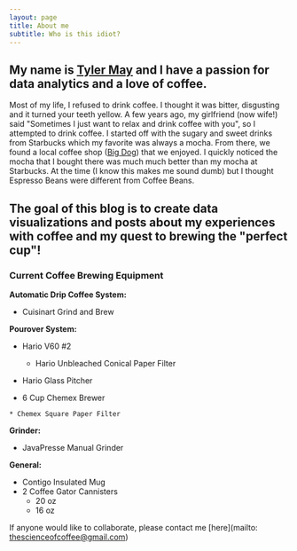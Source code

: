 ```yaml
---
layout: page
title: About me
subtitle: Who is this idiot?
---
```


## My name is [Tyler May](https://www.linkedin.com/in/tyler-may-0a73a81b/) and I have a passion for data analytics and a love of coffee.

Most of my life, I refused to drink coffee.  I thought it was bitter, disgusting and it turned your teeth yellow.  A few years ago, my girlfriend (now wife!) said "Sometimes I just want to relax and drink coffee with you", so I attempted to drink coffee.  I started off with the sugary and sweet drinks from Starbucks which my favorite was always a mocha.  From there, we found a local coffee shop ([Big Dog]()) that we enjoyed.  I quickly noticed the mocha that I bought there was much much better than my mocha at Starbucks.  At the time (I know this makes me sound dumb) but I thought Espresso Beans were different from Coffee Beans.

## The goal of this blog is to create data visualizations and posts about my experiences with coffee and my quest to brewing the "perfect cup"!

### Current Coffee Brewing Equipment

**Automatic Drip Coffee System:**

   * Cuisinart Grind and Brew
    
    
**Pourover System:**
    
   * Hario V60 #2
    
     * Hario Unbleached Conical Paper Filter
      
   * Hario Glass Pitcher

   * 6 Cup Chemex Brewer
    
    * Chemex Square Paper Filter
      
**Grinder:**

   * JavaPresse Manual Grinder
     
**General:**

   * Contigo Insulated Mug
   * 2 Coffee Gator Cannisters
      * 20 oz
      * 16 oz
      
If anyone would like to collaborate, please contact me [here](mailto: thescienceofcoffee@gmail.com)
